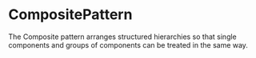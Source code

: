 # CompositePattern

The Composite pattern arranges structured hierarchies so that single components
and groups of components can be treated in the same way.
